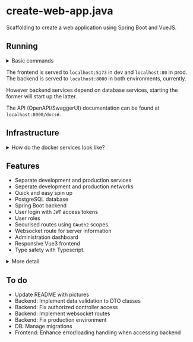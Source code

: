 # create-web-app.java

Scaffolding to create a web application using Spring Boot and VueJS.

## Running


<details>
    <summary>Basic commands</summary>

The frontend, the backend and the database live in Docker containers. Utility scripts can be found in the `scripts` directory.

To start the development environment, run from the project root:

```commandline
bash ./scripts/run-dev.sh [--options]
```

To start the production environment, run from the project root:

```commandline
bash ./scripts/run-prod.sh [--options]
```

You can specify Docker options like `--build`.
Services can also be started individually with :

```commandline
docker compose up [--options] <docker-service>
```
</details>

The frontend is served to `localhost:5173` in dev and `localhost:80` in prod.
The backend is served to `localhost:8000` in both environments, currently.

However backend services depend on database services, starting the former will start up the latter.

The API (OpenAPI/SwaggerUI) documentation can be found at `localhost:8000/docs#`.

## Infrastructure

<details>
    <summary>How do the docker services look like?</summary>

Two environments (docker profiles) are currently set up, `dev` and `prod`.

Services are setup following this naming scheme :
- `postgres-[profile]`
- `backend-[profile]`
- `frontend-[profile]`

For example, to build and spin up the frontend service with `dev` profile in detached mode :

```commandline
docker compose up -d --build frontend-dev
```

</details>


## Features
 - Separate development and production services
 - Seperate development and production networks
 - Quick and easy spin up
 - PostgreSQL database
 - Spring Boot backend
 - User login with `JWT` access tokens
 - User roles
 - Securised routes using `OAuth2` scopes.
 - Websocket route for server information
 - Administration dashboard
 - Responsive Vue3 frontend
 - Type safety with Typescript.

<details>
    <summary>More detail</summary>

- The database lives in a `Postgresql` container.
- `Java` backend using `SpringBoot`. The backend is served using `tomcat`.
- `Vue3/Typescript` frontend using `vite`. In the development environment the frontend is served using vite, in production `NGINX` is used.
</details>

## To do
- Update README with pictures
- Backend: Implement data validation to DTO classes
- Backend: Fix authorized controller access
- Backend: Implement websocket routes
- Backend: Fix production environment
- DB: Manage migrations
- Frontend: Enhance error/loading handling when accessing backend
